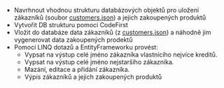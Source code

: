 * Navrhnout vhodnou strukturu databázových objektů pro uložení zákazníků (soubor [customers.json](./customers.json)) a jejich zakoupených produktů
* Vytvořit DB strukturu pomocí CodeFirst
* Vložit do databáze data zákazníků (z [customers.json](./customers.json)) a náhodně jim vygenerovat data zakoupených prodektů
* Pomocí LINQ dotazů a EntityFrameworku provést:
    - Vypsat na výstup celé jméno zákazníka vlastnícího nejvíce kreditů.
    - Vypsat na výstup celé jméno nejstaršího zákazníka.
    - Mazání, editace a přidání zákazníka.
    - Výpis zákazníků a jejich zakoupených produktů